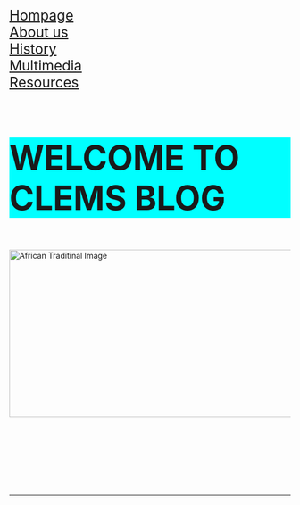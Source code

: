 
        


        



<a href="Hompage.html" >Hompage</a>
<br>
<a href="About us.html" >About us</a>
<br>
<a href="History.html" >History</a>
<br>
<a href="Multimedia.html" >Multimedia</a>
<br>
<a href="Resources.html" >Resources</a>

<style>
p {
    font-size: 25px;
}

h1 {
    font-size: 60px;
    background-color: aqua;
}



</style>

 

<h1>WELCOME TO CLEMS BLOG</h1>

<br>
<img src="https://www.wantedinafrica.com/i/featured/storage/uploads/2020/03/Ghana_Festivals@2x.jpg" style="width: 900px; height: 300px;"      alt="African Traditinal Image">

<br><br><br>
<hr>
    <style>
h2 {
    font-size: 40px;
    background-color: aquamarine;
}



    
<h2><u>AFRICAN TRADITIONAL RELIGION(ATR)</u></h2>

<p>African Traditional Religion (ATR) represents a rich tapestry of spiritual beliefs and practices rooted in the diverse cultures of the African continent. It is a living tradition that honors the interconnectedness of the divine, humanity, and nature. With its emphasis on community, ancestral veneration, and a deep respect for the environment, ATR has guided millions of people through life’s challenges and celebrations for centuries. Though often misunderstood, it remains a vital expression of African identity and spirituality, offering timeless wisdom and profound insights into the human experience.
</p>



<p>This blog exists to shed light on the beauty, complexity, and relevance of African Traditional Religion in today’s world. Our mission is to educate, inspire, and create a space for dialogue about ATR, breaking stereotypes and promoting appreciation for its cultural significance. Through engaging articles, stories, and multimedia content, we aim to connect with readers who are curious about ATR or deeply rooted in its traditions. Whether you’re here to learn, reflect, or celebrate, we invite you to join us on this journey of discovery and understanding.</p>


    
